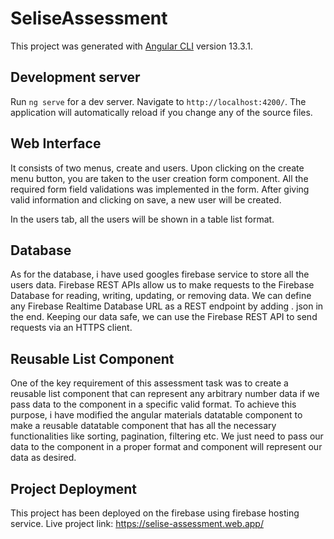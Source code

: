 # SeliseAssessment

This project was generated with [Angular CLI](https://github.com/angular/angular-cli) version 13.3.1.

## Development server

Run `ng serve` for a dev server. Navigate to `http://localhost:4200/`. The application will automatically reload if you change any of the source files.

## Web Interface

It consists of two menus, create and users. Upon clicking on the create menu button, you are taken to the user creation form component. All the required form field validations was implemented in the form. After giving valid information and clicking on save, a new user will be created.

In the users tab, all the users will be shown in a table list format.

## Database

As for the database, i have used googles firebase service to store all the users data. Firebase REST APIs allow us to make requests to the Firebase Database for reading, writing, updating, or removing data. We can define any Firebase Realtime Database URL as a REST endpoint by adding . json in the end. Keeping our data safe, we can use the Firebase REST API to send requests via an HTTPS client.

## Reusable List Component

One of the key requirement of this assessment task was to create a reusable list component that can represent any arbitrary number data if we pass data to the component in a specific valid format. To achieve this purpose, i have modified the angular materials datatable component to make a reusable datatable component that has all the necessary functionalities like sorting, pagination, filtering etc. We just need to pass our data to the component in a proper format and component will represent our data as desired.

## Project Deployment

This project has been deployed on the firebase using firebase hosting service.
Live project link: https://selise-assessment.web.app/

